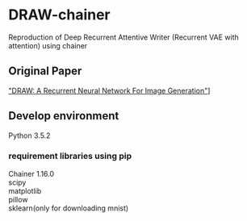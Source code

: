 # DRAW-chainer  
Reproduction of Deep Recurrent Attentive Writer (Recurrent VAE with attention) using chainer   

## Original Paper  
["DRAW: A Recurrent Neural Network For Image Generation"](http://jmlr.org/proceedings/papers/v37/gregor15.html)]  

## Develop environment  
Python 3.5.2  
### requirement libraries using pip  
Chainer 1.16.0  
scipy  
matplotlib  
pillow  
sklearn(only for downloading mnist)  

## 
